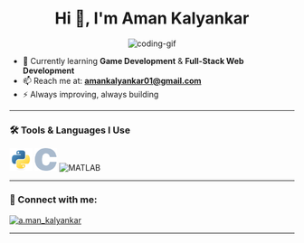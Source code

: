<h1 align="center">Hi 👋, I'm Aman Kalyankar</h1>
<p align="center">
  <img src="https://cdn.dribbble.com/users/1162077/screenshots/3848914/programmer.gif" width="300" alt="coding-gif"/>
</p>

- 🌱 Currently learning **Game Development** & **Full-Stack Web Development**  
- 📫 Reach me at: **amankalyankar01@gmail.com**  
- ⚡ Always improving, always building

---

### 🛠️ Tools & Languages I Use

<p>
  <img src="https://raw.githubusercontent.com/devicons/devicon/master/icons/python/python-original.svg" alt="Python" width="40" height="40"/>
  <img src="https://raw.githubusercontent.com/devicons/devicon/master/icons/c/c-original.svg" alt="C" width="40" height="40"/>
  <img src="https://upload.wikimedia.org/wikipedia/commons/2/21/Matlab_Logo.png" alt="MATLAB" width="40" height="40"/>

</p>

---

### 📲 Connect with me:

<a href="https://instagram.com/a.man_kalyankar" target="blank">
  <img align="center" src="https://raw.githubusercontent.com/rahuldkjain/github-profile-readme-generator/master/src/images/icons/Social/instagram.svg" alt="a.man_kalyankar" height="30" width="40" />
</a>

---


